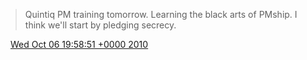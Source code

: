 > Quintiq PM training tomorrow\. Learning the black arts of PMship\. I think we'll start by pledging secrecy\.

<img src="../../media/tweet.ico" width="12" /> [Wed Oct 06 19:58:51 +0000 2010](https://twitter.com/DromerDenker/status/26580430444)